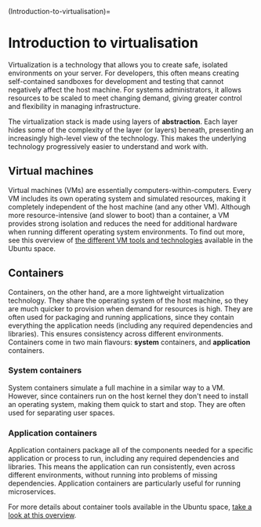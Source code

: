 (Introduction-to-virtualisation)=
# Introduction to virtualisation

Virtualization is a technology that allows you to create safe, isolated environments on your server. For developers, this often means creating self-contained sandboxes for development and testing that cannot negatively affect the host machine. For systems administrators, it allows resources to be scaled to meet changing demand, giving greater control and flexibility in managing infrastructure.

The virtualization stack is made using layers of **abstraction**. Each layer hides some of the complexity of the layer (or layers) beneath, presenting an increasingly high-level view of the technology. This makes the underlying technology progressively easier to understand and work with. 

## Virtual machines

Virtual machines (VMs) are essentially computers-within-computers. Every VM includes its own operating system and simulated resources, making it completely independent of the host machine (and any other VM). Although more resource-intensive (and slower to boot) than a container, a VM provides strong isolation and reduces the need for additional hardware when running different operating system environments. To find out more, see this overview of [the different VM tools and technologies](vm-tools-in-the-ubuntu-space.md) available in the Ubuntu space.

## Containers

Containers, on the other hand, are a more lightweight virtualization technology. They share the operating system of the host machine, so they are much quicker to provision when demand for resources is high. They are often used for packaging and running applications, since they contain everything the application needs (including any required dependencies and libraries). This ensures consistency across different environments. Containers come in two main flavours: **system** containers, and **application** containers.

### System containers

System containers simulate a full machine in a similar way to a VM. However, since containers run on the host kernel they don't need to install an operating system, making them quick to start and stop. They are often used for separating user spaces.

### Application containers

Application containers package all of the components needed for a specific application or process to run, including any required dependencies and libraries. This means the application can run consistently, even across different environments, without running into problems of missing dependencies. Application containers are particularly useful for running microservices.

For more details about container tools available in the Ubuntu space, [take a look at this overview](container-tools-in-the-ubuntu-space.md).
